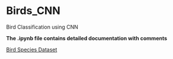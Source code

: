 # Birds_CNN
Bird Classification using CNN

**The .ipynb file contains detailed documentation with comments**

[Bird Species Dataset](https://www.kaggle.com/datasets/gpiosenka/100-bird-species)
